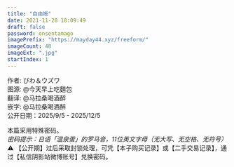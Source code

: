 ```yaml
---
title: "自由帳"
date: 2021-11-28 18:09:49
draft: false
password: onsentamago
imagePrefix: "https://mayday44.xyz/freeform/"  
imageCount: 48
imageExt: ".jpg" 
startIndex: 1
---
```

作者: びわ＆ウズワ  
图源: @今天早上吃麵包   
翻译: @马拉桑喝酒醉   
嵌字: @马拉桑喝酒醉   
公开日期：2025/9/5 - 2025/12/5

本篇采用特殊密码。  
*密码提示：日语「温泉蛋」的罗马音，11位英文字母（无大写、无空格、无符号）*  
⚠️ 【公开期】过后采取封锁处理，可凭【本子购买记录】或【二手交易记录】，通过【私信阴影站微博账号】兑换密码。  
